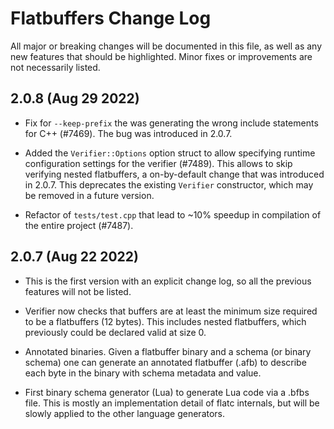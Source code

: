 # Flatbuffers Change Log

All major or breaking changes will be documented in this file, as well as any
new features that should be highlighted. Minor fixes or improvements are not
necessarily listed.

## 2.0.8 (Aug 29 2022)

* Fix for `--keep-prefix` the was generating the wrong include statements for
C++ (#7469). The bug was introduced in 2.0.7.

* Added the `Verifier::Options` option struct to allow specifying runtime
configuration settings for the verifier (#7489). This allows to skip verifying
nested flatbuffers, a on-by-default change that was introduced in 2.0.7. This
deprecates the existing `Verifier` constructor, which may be removed in a future
version.

* Refactor of `tests/test.cpp` that lead to ~10% speedup in compilation of the
entire project (#7487).

## 2.0.7 (Aug 22 2022)

* This is the first version with an explicit change log, so all the previous
features will not be listed.

* Verifier now checks that buffers are at least the minimum size required to be
a flatbuffers (12 bytes). This includes nested flatbuffers, which previously
could be declared valid at size 0.

* Annotated binaries. Given a flatbuffer binary and a schema (or binary schema)
one can generate an annotated flatbuffer (.afb) to describe each byte in the
binary with schema metadata and value.

* First binary schema generator (Lua) to generate Lua code via a .bfbs file. 
This is mostly an implementation detail of flatc internals, but will be slowly
applied to the other language generators.